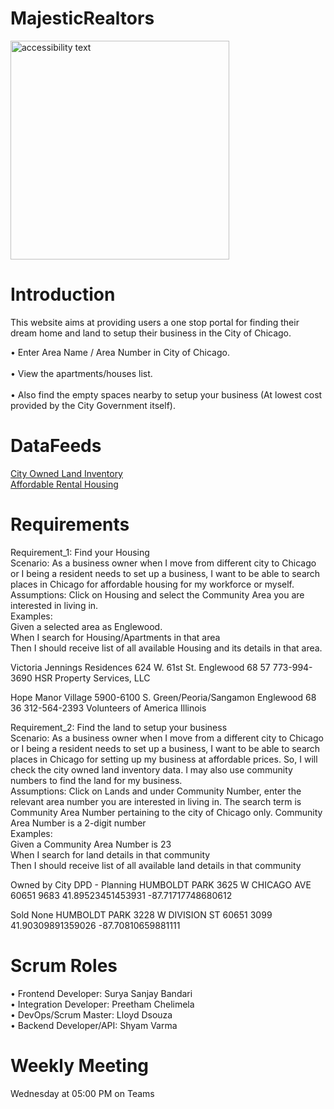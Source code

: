 # MajesticRealtors
<img src="https://github.com/PreethamGoud/MajesticRealtors.git" width="350" alt="accessibility text">

# Introduction
This website aims at providing users a one stop portal for finding their dream home and land to setup their business in the City of Chicago.  <br/>  


•	Enter Area Name / Area Number in City of Chicago.  <br/>  
•	View the apartments/houses list.  <br/>  
•	Also find the empty spaces nearby to setup your business (At lowest cost provided by the City Government itself).  <br/>  

# DataFeeds

<a href="https://data.cityofchicago.org/resource/aksk-kvfp.json">City Owned Land Inventory </a><br/>
<a href="https://data.cityofchicago.org/resource/s6ha-ppgi.json">Affordable Rental Housing </a><br/>

# Requirements

Requirement_1: Find your Housing  <br/> 
Scenario: As a business owner when I move from different city to Chicago or I being a resident needs to set up a business, I want to be able to search places in Chicago for affordable housing for my workforce or myself.  <br/>
Assumptions: Click on Housing and select the Community Area you are interested in living in.  <br/>
Examples:  <br/>
Given a selected area as Englewood.  <br/>
When I search for Housing/Apartments in that area  <br/>
Then I should receive list of all available Housing and its details in that area.  <br/>

Victoria Jennings Residences	624 W. 61st St.	Englewood	68
57	773-994-3690	HSR Property Services, LLC

Hope Manor Village	5900-6100 S. Green/Peoria/Sangamon	Englewood	68
36	312-564-2393	Volunteers of America Illinois

Requirement_2: Find the land to setup your business  <br/>
Scenario: As a business owner when I move from a different city to Chicago or I being a resident needs to set up a business, I want to be able to search places in Chicago for setting up my business at affordable prices. So, I will check the city owned land inventory data. I may also use community numbers to find the land for my business.  <br/>
Assumptions: Click on Lands and under Community Number, enter the relevant area number you are interested in living in.
The search term is Community Area Number pertaining to the city of Chicago only. Community Area Number is a 2-digit number 
 <br/>
Examples:  <br/>
Given a Community Area Number is 23  <br/>
When I search for land details in that community  <br/>
Then I should receive list of all available land details in that community   <br/>

Owned by City	DPD - Planning	HUMBOLDT PARK	3625 W CHICAGO AVE	60651	9683	41.89523451453931	-87.71717748680612

Sold	None	HUMBOLDT PARK	3228 W DIVISION ST	60651	3099	41.90309891359026	-87.70810659881111

# Scrum Roles

•	Frontend Developer: Surya Sanjay Bandari  <br/>
•	Integration Developer: Preetham Chelimela  <br/>
•	DevOps/Scrum Master: Lloyd Dsouza  <br/>
•	Backend Developer/API: Shyam Varma  <br/>

# Weekly Meeting

Wednesday at 05:00 PM on Teams



